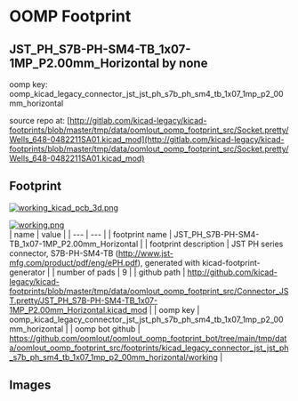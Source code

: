 # OOMP Footprint  
## JST_PH_S7B-PH-SM4-TB_1x07-1MP_P2.00mm_Horizontal  by none  
  
oomp key: oomp_kicad_legacy_connector_jst_jst_ph_s7b_ph_sm4_tb_1x07_1mp_p2_00mm_horizontal  
  
source repo at: [http://gitlab.com/kicad-legacy/kicad-footprints/blob/master/tmp/data/oomlout_oomp_footprint_src/Socket.pretty/Wells_648-0482211SA01.kicad_mod](http://gitlab.com/kicad-legacy/kicad-footprints/blob/master/tmp/data/oomlout_oomp_footprint_src/Socket.pretty/Wells_648-0482211SA01.kicad_mod)  
## Footprint  
  
[![working_kicad_pcb_3d.png](working_kicad_pcb_3d_600.png)](working_kicad_pcb_3d.png)  
  
[![working.png](working_600.png)](working.png)  
| name | value | 
| --- | --- | 
| footprint name | JST_PH_S7B-PH-SM4-TB_1x07-1MP_P2.00mm_Horizontal | 
| footprint description | JST PH series connector, S7B-PH-SM4-TB (http://www.jst-mfg.com/product/pdf/eng/ePH.pdf), generated with kicad-footprint-generator | 
| number of pads | 9 | 
| github path | http://github.com/kicad-legacy/kicad-footprints/blob/master/tmp/data/oomlout_oomp_footprint_src/Connector_JST.pretty/JST_PH_S7B-PH-SM4-TB_1x07-1MP_P2.00mm_Horizontal.kicad_mod | 
| oomp key | oomp_kicad_legacy_connector_jst_jst_ph_s7b_ph_sm4_tb_1x07_1mp_p2_00mm_horizontal | 
| oomp bot github | https://github.com/oomlout/oomlout_oomp_footprint_bot/tree/main/tmp/data/oomlout_oomp_footprint_src/footprints/kicad_legacy_connector_jst_jst_ph_s7b_ph_sm4_tb_1x07_1mp_p2_00mm_horizontal/working | 
## Images  
